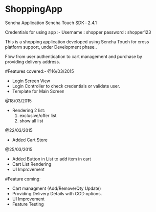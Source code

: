 # ShoppingApp
Sencha Application
Sencha Touch SDK : 2.4.1

Credentials for using app :-
Username : shopper
password : shopper123

This is a shopping application developed using Sencha Touch for cross platform support, under Development phase.. 

Flow from user authentication to cart management and purchase by providing delivery address.

#Features covered:-
@16/03/2015
- Login Screen View
- Login Controller to check credentials or validate  user.
- Template for Main Screen

@18/03/2015
- Rendering 2 list: 
  1) exclusive/offer list
  2) show all list

@22/03/2015
- Added Cart Store

@25/03/2015
- Added Button in List to add item in cart
- Cart List Rendering
- UI Improvement

#Feature coming:

- Cart managment (Add/Remove/Qty Update)
- Providing Delivery Details with COD options.
- UI Improvement
- Feature Testing
